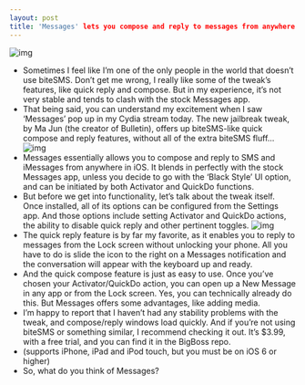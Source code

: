 ```yaml
---
layout: post
title: 'Messages' lets you compose and reply to messages from anywhere in iOS
---
```

![img](http://media.idownloadblog.com/wp-content/uploads/2013/04/messages-3.png)
* Sometimes I feel like I’m one of the only people in the world that doesn’t use biteSMS. Don’t get me wrong, I really like some of the tweak’s features, like quick reply and compose. But in my experience, it’s not very stable and tends to clash with the stock Messages app.
* That being said, you can understand my excitement when I saw ‘Messages’ pop up in my Cydia stream today. The new jailbreak tweak, by Ma Jun (the creator of Bulletin), offers up biteSMS-like quick compose and reply features, without all of the extra biteSMS fluff…
![img](http://media.idownloadblog.com/wp-content/uploads/2013/04/messages-quick-compose.png)
* Messages essentially allows you to compose and reply to SMS and iMessages from anywhere in iOS. It blends in perfectly with the stock Messages app, unless you decide to go with the ‘Black Style’ UI option, and can be initiated by both Activator and QuickDo functions.
* But before we get into functionality, let’s talk about the tweak itself. Once installed, all of its options can be configured from the Settings app. And those options include setting Activator and QuickDo actions, the ability to disable quick reply and other pertinent toggles.
![img](http://media.idownloadblog.com/wp-content/uploads/2013/04/messages-1.png)
* The quick reply feature is by far my favorite, as it enables you to reply to messages from the Lock screen without unlocking your phone. All you have to do is slide the icon to the right on a Messages notification and the conversation will appear with the keyboard up and ready.
* And the quick compose feature is just as easy to use. Once you’ve chosen your Activator/QuickDo action, you can open up a New Message in any app or from the Lock screen. Yes, you can technically already do this. But Messages offers some advantages, like adding media.
* I’m happy to report that I haven’t had any stability problems with the tweak, and compose/reply windows load quickly. And if you’re not using biteSMS or something similar, I recommend checking it out. It’s $3.99, with a free trial, and you can find it in the BigBoss repo.
* (supports iPhone, iPad and iPod touch, but you must be on iOS 6 or higher)
* So, what do you think of Messages?

